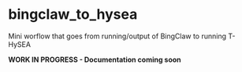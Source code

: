 # bingclaw_to_hysea
Mini worflow that goes from running/output of BingClaw to running T-HySEA 

**WORK IN PROGRESS - Documentation coming soon**